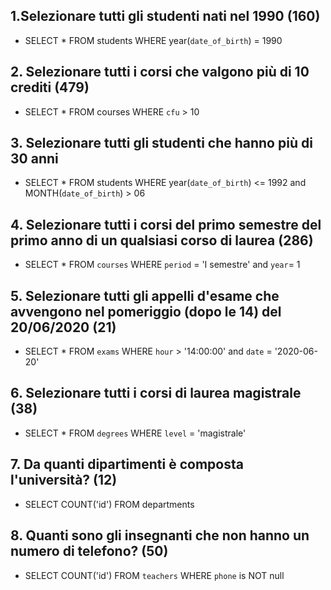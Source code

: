## 1.Selezionare tutti gli studenti nati nel 1990 (160)
- SELECT * FROM students WHERE year(`date_of_birth`) = 1990 

## 2. Selezionare tutti i corsi che valgono più di 10 crediti (479)
- SELECT * FROM courses WHERE `cfu` > 10 

## 3. Selezionare tutti gli studenti che hanno più di 30 anni
- SELECT * FROM students WHERE year(`date_of_birth`) <= 1992 and MONTH(`date_of_birth`) > 06 

## 4. Selezionare tutti i corsi del primo semestre del primo anno di un qualsiasi corso di laurea (286)
- SELECT * FROM `courses` WHERE `period` = 'I semestre' and `year`= 1 

## 5. Selezionare tutti gli appelli d'esame che avvengono nel pomeriggio (dopo le 14) del 20/06/2020 (21)
- SELECT * FROM `exams` WHERE `hour` > '14:00:00' and `date` = '2020-06-20' 

## 6. Selezionare tutti i corsi di laurea magistrale (38)
- SELECT * FROM `degrees` WHERE `level` = 'magistrale' 

## 7. Da quanti dipartimenti è composta l'università? (12)
- SELECT COUNT('id') FROM departments 

## 8. Quanti sono gli insegnanti che non hanno un numero di telefono? (50)
- SELECT COUNT('id') FROM `teachers` WHERE `phone` is NOT null 